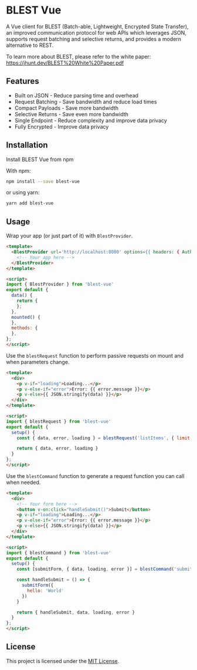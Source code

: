 # BLEST Vue

A Vue client for BLEST (Batch-able, Lightweight, Encrypted State Transfer), an improved communication protocol for web APIs which leverages JSON, supports request batching and selective returns, and provides a modern alternative to REST.

To learn more about BLEST, please refer to the white paper: https://jhunt.dev/BLEST%20White%20Paper.pdf

## Features

- Built on JSON - Reduce parsing time and overhead
- Request Batching - Save bandwidth and reduce load times
- Compact Payloads - Save more bandwidth
- Selective Returns - Save even more bandwidth
- Single Endpoint - Reduce complexity and improve data privacy
- Fully Encrypted - Improve data privacy

## Installation

Install BLEST Vue from npm

With npm:
```bash
npm install --save blest-vue
```
or using yarn:
```bash
yarn add blest-vue
```

## Usage

Wrap your app (or just part of it) with `BlestProvider`.

```html
<template>
  <BlestProvider url='http://localhost:8080' options={{ headers: { Authorization: 'Bearer token' } }}>
    <!-- Your app here -->
  </BlestProvider>
</template>

<script>
import { BlestProvider } from 'blest-vue'
export default {
  data() {
    return {
    };
  },
  mounted() {
  },
  methods: {
  },
};
</script>
```

Use the `blestRequest` function to perform passive requests on mount and when parameters change.

```html
<template>
  <div>
    <p v-if="loading">Loading...</p>
    <p v-else-if="error">Error: {{ error.message }}</p>
    <p v-else>{{ JSON.stringify(data) }}</p>
  </div>
</template>

<script>
import { blestRequest } from 'blest-vue'
export default {
  setup() {
    const { data, error, loading } = blestRequest('listItems', { limit: 24 }, ['data', ['pageInfo', ['endCursor', 'hasNextPage']]])

    return { data, error, loading }
  }
};
</script>
```

Use the `blestCommand` function to generate a request function you can call when needed.

```html
<template>
  <div>
    <!-- Your form here -->
    <button v-on:click="handleSubmit()">Submit</button>
    <p v-if="loading">Loading...</p>
    <p v-else-if="error">Error: {{ error.message }}</p>
    <p v-else>{{ JSON.stringify(data) }}</p>
  </div>
</template>

<script>
import { blestCommand } from 'blest-vue'
export default {
  setup() {
    const [submitForm, { data, loading, error }] = blestCommand('submitForm')

    const handleSubmit = () => {
      submitForm({
        hello: 'World'
      })
    }

    return { handleSubmit, data, loading, error }
  }
};
</script>
```

## License

This project is licensed under the [MIT License](LICENSE).